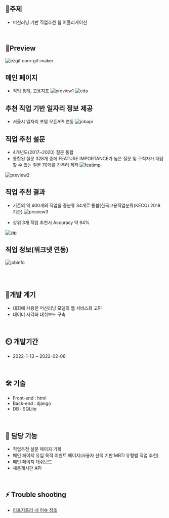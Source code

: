
## 🎈주제
- 머신러닝 기반 직업추천 웹 어플리케이션

<br/>

## 🔎Preview
![ezgif com-gif-maker](https://user-images.githubusercontent.com/77667889/159951733-c9c55376-76fa-41ba-888f-2464646bd69c.gif)

## 메인 페이지
- 직업 통계, 고용지표
![preview1](https://user-images.githubusercontent.com/77667889/152974498-4d8e78a5-5298-4a41-bb3d-9acf2906c804.png)
![eda](https://user-images.githubusercontent.com/77667889/182477739-aaf3c71a-3310-4803-bb9f-e49d90467e72.png)

## 추천 직업 기반 일자리 정보 제공
- 서울시 일자리 포털 오픈API 연동
![jobapi](https://user-images.githubusercontent.com/77667889/182477840-9c097cd2-e26a-4550-8526-32a6eccc548f.png)

## 직업 추천 설문
- 4개년도(2017~2020) 질문 통합
- 통합된 질문 328개 중에 FEATURE IMPORTANCE가 높은 질문 및 구직자가 대답할 수 있는 질문 70개를 간추려 제작
![featimp](https://user-images.githubusercontent.com/77667889/182477983-5d454506-e8c1-4b5b-978f-66b475dac3da.png)

![preview2](https://user-images.githubusercontent.com/77667889/152974503-b7fd1052-8a9f-4093-878a-3eebe59acb38.png)
## 직업 추천 결과
- 기존의 약 600개의 직업을 중분류 34개로 통합(한국고용직업분류(KECO) 2018 기준)
![preview3](https://user-images.githubusercontent.com/77667889/152974776-f7630e39-6fb0-478f-86c6-7e7e584e4260.png)

- 상위 3개 직업 추천시 Accuracy 약 94%

![zip](https://user-images.githubusercontent.com/77667889/182478154-6b064b4c-a1a4-4b1c-914c-2d5eb13414c1.png)

## 직업 정보(워크넷 연동)
![jobinfo](https://user-images.githubusercontent.com/77667889/182478236-d32a0800-e288-4c3a-8688-0b16ece9e607.png)

<br/>



<br/>

## 👀개발 계기
- 대회에 사용한 머신러닝 모델의 웹 서비스화 고민
- 데이터 시각화 대쉬보드 구축

<br/>

## ⏲️ 개발기간
- 2022-1-13 ~ 2022-02-06

<br/>

## 🛠 기술
- Front-end : html
- Back-end : django
- DB : SQLite


<br/>

## 📌 담당 기능
- 직업추천 설문 페이지 기획
- 메인 페이지 유입 목적 이벤트 페이지(사용자 선택 기반 MBTI 유형별 직업 추천)
- 메인 페이지 대쉬보드
- 채용게시판 API


<br/>

## ⚡ Trouble shooting
- [리포지토리 내 이슈 참조](https://github.com/juhwano/job_manager/issues)
